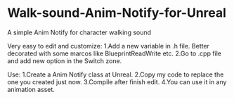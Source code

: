# Walk-sound-Anim-Notify-for-Unreal
A simple Anim Notify for character walking sound


Very easy to edit and customize:
1.Add a new variable in .h file. Better decorated with some marcos like BlueprintReadWrite etc.
2.Go to .cpp file and add new option in the Switch zone.


Use:
1.Create a Anim Notify class at Unreal.
2.Copy my code to replace the one you created just now.
3.Compile after finish edit.
4.You can use it in any animation asset.
